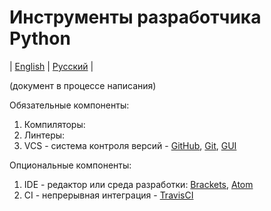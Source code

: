 # Инструменты разработчика Python
| [English](README.md) | [Русский](README.ru.md) |

(документ в процессе написания)

Обязательные компоненты:
  1. Компиляторы:
  2. Линтеры:
  3. VCS - система контроля версий - [GitHub](https://github.com/), [Git](https://git-scm.com/), [GUI](https://desktop.github.com/)

Опциональные компоненты:
  1. IDE - редактор или среда разработки: [Brackets](http://brackets.io/), [Atom](https://atom.io/)
  2. CI - непрерывная интеграция - [TravisCI](https://travis-ci.org/)
